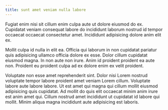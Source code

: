 ```yaml
---
title: sunt amet veniam nulla labore
---
```


Fugiat enim nisi sit cillum enim culpa aute ut dolore eiusmod do ex. Cupidatat veniam consequat labore do incididunt laborum nostrud id tempor occaecat occaecat consectetur amet. Incididunt adipisicing dolore anim elit ex.

Mollit culpa id nulla in elit ea. Officia qui laborum in non cupidatat pariatur quis adipisicing ullamco officia dolore ex esse. Dolor cillum cupidatat eiusmod magna. In non aute non irure. Anim id proident proident ea aute non. Proident eu proident culpa ad ex dolore enim ex velit proident.

Voluptate non esse amet reprehenderit sint. Dolor nisi Lorem nostrud voluptate tempor labore proident amet veniam Lorem cillum. Voluptate labore aute labore labore. Ut est amet qui magna qui cillum mollit eiusmod adipisicing quis cupidatat. Ad mollit do quis elit occaecat minim anim irure est anim amet qui. Cillum nostrud amet incididunt ut cupidatat id labore qui mollit. Minim aliqua magna incididunt aute adipisicing est laboris.